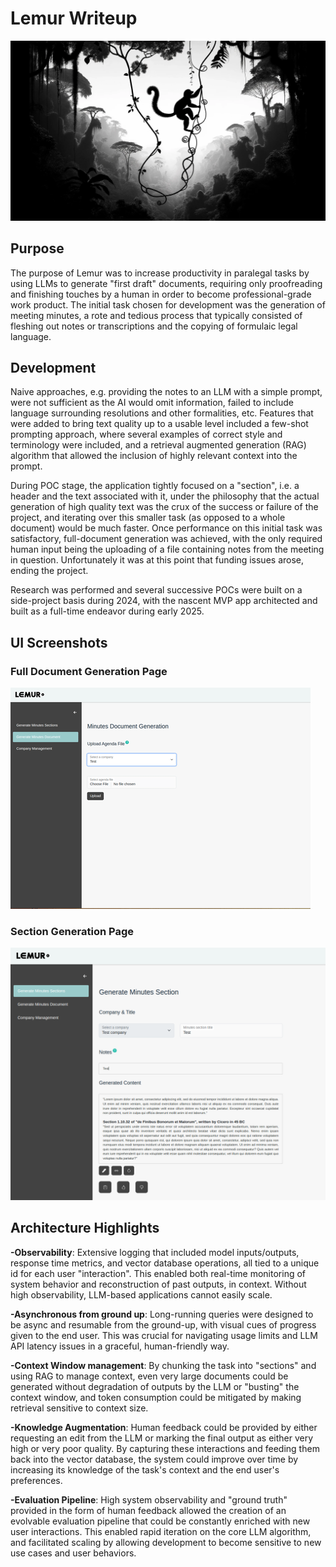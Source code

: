 # Lemur Writeup

<div align="center">
  <img src="lemur_side.webp" alt="Demo GIF" title="Full document generation UI">
</div>

## Purpose

The purpose of Lemur was to increase productivity in paralegal tasks by using LLMs to generate "first draft" documents, requiring only proofreading and finishing touches by a human in order to become professional-grade work product. The initial task chosen for development was the generation of meeting minutes, a rote and tedious process that typically consisted of fleshing out notes or transcriptions and the copying of formulaic legal language.

## Development

Naive approaches, e.g. providing the notes to an LLM with a simple prompt, were not sufficient as the AI would omit information, failed to include language surrounding resolutions and other formalities, etc. Features that were added to bring text quality up to a usable level included a few-shot prompting approach, where several examples of correct style and terminology were included, and a retrieval augmented generation (RAG) algorithm that allowed the inclusion of highly relevant context into the prompt.

During POC stage, the application tightly focused on a "section", i.e. a header and the text associated with it, under the philosophy that the actual generation of high quality text was the crux of the success or failure of the project, and iterating over this smaller task (as opposed to a whole document) would be much faster. Once performance on this initial task was satisfactory, full-document generation was achieved, with the only required human input being the uploading of a file containing notes from the meeting in question. Unfortunately it was at this point that funding issues arose, ending the project. 

Research was performed and several successive POCs were built on a side-project basis during 2024, with the nascent MVP app architected and built as a full-time endeavor during early 2025.

## UI Screenshots

### Full Document Generation Page

<div align="left">
  <img src="gen.gif" alt="Demo of full document generation" title="Full document generation">
</div>


### Section Generation Page

<div align="left">
  <img src="generated_content.png" alt="Expanded UI with generated text" title="Expanded UI with generated text">
</div>

## Architecture Highlights

**-Observability**: Extensive logging that included model inputs/outputs, response time metrics, and vector database operations, all tied to a unique id for each user "interaction". This enabled both real-time monitoring of system behavior and reconstruction of past outputs, in context. Without high observability, LLM-based applications cannot easily scale.

**-Asynchronous from ground up**: Long-running queries were designed to be async and resumable from the ground-up, with visual cues of progress given to the end user. This was crucial for navigating usage limits and LLM API latency issues in a graceful, human-friendly way.

**-Context Window management**: By chunking the task into "sections" and using RAG to manage context, even very large documents could be generated without degradation of outputs by the LLM or "busting" the context window, and token consumption could be mitigated by making retrieval sensitive to context size.

**-Knowledge Augmentation**: Human feedback could be provided by either requesting an edit from the LLM or marking the final output as either very high or very poor quality. By capturing these interactions and feeding them back into the vector database, the system could improve over time by increasing its knowledge of the task's context and the end user's preferences.

**-Evaluation Pipeline**: High system observability and "ground truth" provided in the form of human feedback allowed the creation of an evolvable evaluation pipeline that could be constantly enriched with new user interactions. This enabled rapid iteration on the core LLM algorithm, and facilitated scaling by allowing development to become sensitive to new use cases and user behaviors. 



